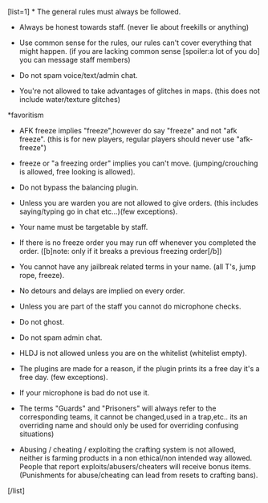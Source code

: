 [list=1] * The general rules must always be followed.

* Always be honest towards staff. (never lie about freekills or anything)

* Use common sense for the rules, our rules can't cover everything that might happen. (if you are lacking common sense [spoiler:a lot of you do] you can message staff members)

* Do not spam voice/text/admin chat.

* You're not allowed to take advantages of glitches in maps. (this does not include water/texture glitches)

*favoritism

* AFK freeze implies "freeze",however do say "freeze" and not "afk freeze". (this is for new players, regular players should never use "afk-freeze")

* freeze or "a freezing order" implies you can't move. (jumping/crouching is allowed, free looking is allowed).

* Do not bypass the balancing plugin.

* Unless you are warden you are not allowed to give orders. (this includes saying/typing go in chat etc...)(few exceptions).

* Your name must be targetable by staff.

* If there is no freeze order you may run off whenever you completed the order. ([b]note: only if it breaks a previous freezing order[/b])

* You cannot have any jailbreak related terms in your name. (all T's, jump rope, freeze).

* No detours and delays are implied on every order.

* Unless you are part of the staff you cannot do microphone checks.

* Do not ghost.

* Do not spam admin chat.

* HLDJ is not allowed unless you are on the whitelist (whitelist empty).

* The plugins are made for a reason, if the plugin prints its a free day it's a free day. (few exceptions).

* If your microphone is bad do not use it.

* The terms "Guards" and "Prisoners" will always refer to the corresponding teams, it cannot be changed,used in a trap,etc.. its an overriding name and should only be used for overriding confusing situations)

* Abusing / cheating / exploiting the crafting system is not allowed, neither is farming products in a non ethical/non intended way allowed. People that report exploits/abusers/cheaters will receive bonus items. (Punishments for abuse/cheating can lead from resets to crafting bans).

[/list]